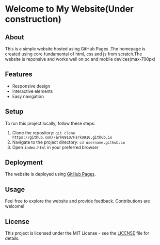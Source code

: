# Welcome to My Website(Under construction)

## About
This is a simple website hosted using GitHub Pages .The homepage is created using core fundamental of html, css and js from scratch.The website is reponsive and works well on pc and mobile devices(max-700px)

## Features
- Responsive design
- Interactive elements
- Easy navigation

## Setup
To run this project locally, follow these steps:
1. Clone the repository: `git clone https://github.com/Fark0910/Fark0910.github.io`
2. Navigate to the project directory: `cd username.github.io`
3. Open `index.html` in your preferred browser

## Deployment
The website is deployed using [GitHub Pages](https://pages.github.com/).

## Usage
Feel free to explore the website and provide feedback. Contributions are welcome!

## License
This project is licensed under the MIT License - see the [LICENSE](LICENSE) file for details.

